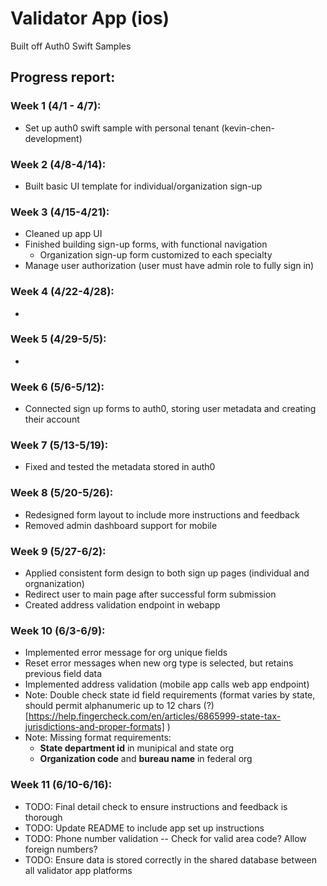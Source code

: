 # Validator App (ios) 

Built off Auth0 Swift Samples



## Progress report:

### Week 1 (4/1 - 4/7):
- Set up auth0 swift sample with personal tenant (kevin-chen-development)

### Week 2 (4/8-4/14):
- Built basic UI template for individual/organization sign-up

### Week 3 (4/15-4/21):
- Cleaned up app UI
- Finished building sign-up forms, with functional navigation
  - Organization sign-up form customized to each specialty 
- Manage user authorization (user must have admin role to fully sign in)

### Week 4 (4/22-4/28):
- 

### Week 5 (4/29-5/5):
- 

### Week 6 (5/6-5/12):
- Connected sign up forms to auth0, storing user metadata and creating their account

### Week 7 (5/13-5/19):
- Fixed and tested the metadata stored in auth0

### Week 8 (5/20-5/26):
- Redesigned form layout to include more instructions and feedback
- Removed admin dashboard support for mobile

### Week 9 (5/27-6/2):
- Applied consistent form design to both sign up pages (individual and orgnanization)
- Redirect user to main page after successful form submission
- Created address validation endpoint in webapp

### Week 10 (6/3-6/9):
- Implemented error message for org unique fields
- Reset error messages when new org type is selected, but retains previous field data
- Implemented address validation (mobile app calls web app endpoint)
- Note: Double check state id field requirements (format varies by state, should permit alphanumeric up to 12 chars (?) [https://help.fingercheck.com/en/articles/6865999-state-tax-jurisdictions-and-proper-formats] )
- Note: Missing format requirements:
  - **State department id** in munipical and state org
  - **Organization code** and **bureau name** in federal org
 
### Week 11 (6/10-6/16):
- TODO: Final detail check to ensure instructions and feedback is thorough
- TODO: Update README to include app set up instructions
- TODO: Phone number validation -- Check for valid area code? Allow foreign numbers?
- TODO: Ensure data is stored correctly in the shared database between all validator app platforms

###
